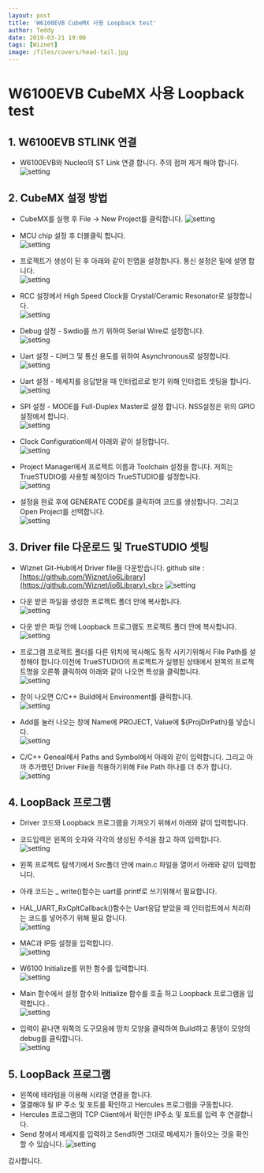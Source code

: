 ```yaml
---
layout: post
title: 'W6100EVB CubeMX 사용 Loopback test'
author: Teddy
date: 2019-03-21 19:00
tags: [Wiznet]
image: /files/covers/head-tail.jpg
---
```

<a id="forkme" href="https://github.com/Wiznet/W6100-EVB-Hal-TrueSTUDIO"></a>

# W6100EVB CubeMX 사용 Loopback test

## 1. W6100EVB STLINK 연결

 * W6100EVB와 Nucleo의 ST Link 연결 합니다. 주의 점퍼 제거 해야 합니다.
 ![setting](/files/posts/2019-03-21-2/2019-03-21-2-00-3.png)

## 2. CubeMX 설정 방법
 * CubeMX를 실행 후  File -> New Project를 클릭합니다.
 ![setting](/files/posts/2019-03-21-2/2019-03-21-2-00-1.png)

 * MCU chip 설정 후 더블클릭 합니다.<br>
 ![setting](/files/posts/2019-03-21-2/2019-03-21-2-00-2.png)

 * 프로젝트가 생성이 된 후 아래와 같이 핀맵을 설정합니다. 통신 설정은 밑에 설명 합니다.<br>
 ![setting](/files/posts/2019-03-21-2/2019-03-21-2-01.png)

 * RCC 설정에서 High Speed Clock을 Crystal/Ceramic Resonator로 설정합니다.<br>
 ![setting](/files/posts/2019-03-21-2/2019-03-21-2-02.png)

 * Debug 설정 - Swdio를 쓰기 위하여 Serial Wire로 설정합니다.<br>
 ![setting](/files/posts/2019-03-21-2/2019-03-21-2-03.png)

 * Uart 설정 - 디버그 및 통신 용도를 위하여 Asynchronous로 설정합니다.<br>
 ![setting](/files/posts/2019-03-21-2/2019-03-21-2-04.png)

 * Uart 설정 - 메세지를 응답받을 때 인터럽르로 받기 위해 인터럽트 셋팅을 합니다.<br>
 ![setting](/files/posts/2019-03-21-2/2019-03-21-2-05.png)

 * SPI 설정 - MODE를 Full-Duplex Master로 설정 합니다. NSS설정은 위의 GPIO 설정에서 합니다.<br>
 ![setting](/files/posts/2019-03-21-2/2019-03-21-2-06.png)

 * Clock Configuration에서 아래와 같이 설정합니다.<br>
 ![setting](/files/posts/2019-03-21-2/2019-03-21-2-07.png)

 * Project Manager에서 프로젝트 이름과 Toolchain 설정을 합니다. 저희는 TrueSTUDIO를 사용할 예정이라 TrueSTUDIO를 설정합니다.<br>
 ![setting](/files/posts/2019-03-21-2/2019-03-21-2-08.png)

 * 설정을 완료 후에 GENERATE CODE를 클릭하여 코드를 생성합니다. 그리고 Open Project를 선택합니다.<br>
 ![setting](/files/posts/2019-03-21-2/2019-03-21-2-09.png)

## 3. Driver file 다운로드 및 TrueSTUDIO 셋팅

 * Wiznet Git-Hub에서 Driver file을 다운받습니다. github site : [https://github.com/Wiznet/io6Library](https://github.com/Wiznet/io6Library).<br>
 ![setting](/files/posts/2019-03-21-2/2019-03-21-2-10.png)

 * 다운 받은 파일을 생성한 프로젝트 폴더 안에 복사합니다.<br>
 ![setting](/files/posts/2019-03-21-2/2019-03-21-2-11.png)

 * 다운 받은 파일 안에 Loopback 프로그램도 프로젝트 폴더 안에 복사합니다.<br>
 ![setting](/files/posts/2019-03-21-2/2019-03-21-2-12.png)

 * 프로그램 프로젝트 폴더를 다른 위치에 복사해도 동작 시키기위해서 File Path를 설정해야 합니다.이전에 TrueSTUDIO의 프로젝트가 실행된 상태에서 왼쪽의 프로젝트명을 오른쪾 클릭하여 아래와 같이 나오면 특성을 클릭합니다.<br>
 ![setting](/files/posts/2019-03-21-2/2019-03-21-2-13-1.png)

 * 창이 나오면 C/C++ Build에서 Environment를 클릭합니다.<br>
 ![setting](/files/posts/2019-03-21-2/2019-03-21-2-13-2.png)

 * Add를 눌러 나오는 창에 Name에 PROJECT, Value에 ${ProjDirPath}를 넣습니다.<br>
 ![setting](/files/posts/2019-03-21-2/2019-03-21-2-13.png)

 * C/C++ Geneal에서 Paths and Symbol에서 아래와 같이 입력합니다. 그리고 아까 추가했던 Driver File을 적용하기위해 File Path 하나를 더 추가 합니다.<br>
 ![setting](/files/posts/2019-03-21-2/2019-03-21-2-14.png)

## 4. LoopBack 프로그램

 * Driver 코드와 Loopback 프로그램을 가져오기 위해서 아래와 같이 입력합니다.
 * 코드입력은 왼쪽의 숫자와 각각의 생성된 주석을 참고 하여 입력합니다.<br>
 ![setting](/files/posts/2019-03-21-2/2019-03-21-2-16.png)

 * 왼쪽 프로젝트 탐색기에서 Src폴더 안에 main.c 파일을 열어서 아래와 같이 입력합니다.
 * 아래 코드는 _ write()함수는 uart를 printf로 쓰기위해서 필요합니다.<br>
 * HAL_UART_RxCpltCallback()함수는 Uart응답 받았을 때 인터럽트에서 처리하는 코드를 넣어주기 위해 필요 합니다.<br>
 ![setting](/files/posts/2019-03-21-2/2019-03-21-2-15.png)


 * MAC과 IP등 설정을 입력합니다.<br>
 ![setting](/files/posts/2019-03-21-2/2019-03-21-2-18.png)

 * W6100 Initialize를 위한 함수를 입력합니다.<br>
 ![setting](/files/posts/2019-03-21-2/2019-03-21-2-19.png)

 * Main 함수에서 설정 함수와 Initialize 함수를 호출 하고 Loopback 프로그램을 입력합니다..<br>
 ![setting](/files/posts/2019-03-21-2/2019-03-21-2-20.png)

 * 입력이 끝나면 위쪽의 도구모음에 망치 모양을 클릭하여  Build하고 풍댕이 모양의 debug를 클릭합니다.<br>
 ![setting](/files/posts/2019-03-21-2/2019-03-21-2-22.png)

## 5. LoopBack 프로그램

 * 왼쪽에 테라텀을 이용해 시리얼 연결을 합니다.
 * 열결해야 될 IP 주소 및 포트를 확인하고 Hercules 프로그램을 구동합니다.
 * Hercules 프로그램의 TCP Client에서 확인한 IP주소 및 포트를 입력 후 연결합니다.<br>
 * Send 창에서 메세지를 입력하고 Send하면 그대로 메세지가 돌아오는 것을 확인 할 수 있습니다.
 ![setting](/files/posts/2019-03-21-2/2019-03-21-2-25.png)

감사합니다.
